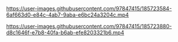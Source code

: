


https://user-images.githubusercontent.com/97847415/185723584-6af663d0-e84c-4ab7-9aba-e6bc24a3204c.mp4

https://user-images.githubusercontent.com/97847415/185723880-d8c1646f-e7b8-40fa-b6ab-efe8203321b6.mp4

